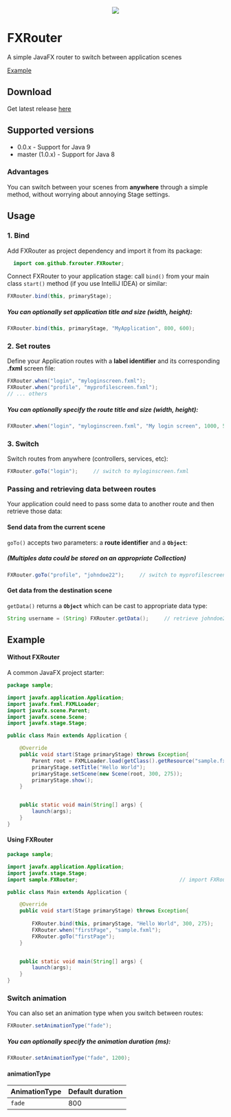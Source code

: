 <p align="center"><img src="https://github.com/Marcotrombino/FXRouter/blob/master/fxrouterlogo.png"></p>

# FXRouter
A simple JavaFX router to switch between application scenes

[Example](#example)

## Download
Get latest release [here](https://github.com/Marcotrombino/FXRouter/releases/latest)

## Supported versions
- 0.0.x - Support for Java 9
- master (1.0.x) - Support for Java 8
### Advantages
You can switch between your scenes from <b>anywhere</b> through a simple method, without worrying about annoying Stage settings.

## Usage
### 1. Bind
Add FXRouter as project dependency and import it from its package:
```java
  import com.github.fxrouter.FXRouter;
```
Connect FXRouter to your application stage: call `bind()` from your main class `start()` method (if you use IntelliJ IDEA) or similar:
```java
FXRouter.bind(this, primaryStage);
```
  ##### You can optionally set application title and size (width, height):
```java
FXRouter.bind(this, primaryStage, "MyApplication", 800, 600);
```
### 2. Set routes
Define your Application routes with a <b>label identifier</b> and its corresponding <b>.fxml</b> screen file:
```java
FXRouter.when("login", "myloginscreen.fxml");
FXRouter.when("profile", "myprofilescreen.fxml");
// ... others
```
##### You can optionally specify the route title and size (width, height):
```java
FXRouter.when("login", "myloginscreen.fxml", "My login screen", 1000, 500);
```
### 3. Switch
Switch routes from anywhere (controllers, services, etc):
```java
FXRouter.goTo("login");     // switch to myloginscreen.fxml
```


### Passing and retrieving data between routes
Your application could need to pass some data to another route and then retrieve those data:
#### Send data from the current scene
`goTo()` accepts two parameters: a <b>route identifier</b> and a <b>`Object`</b>:
##### (Multiples data could be stored on an appropriate Collection)
```java
FXRouter.goTo("profile", "johndoe22");     // switch to myprofilescreen.fxml passing an username
```
#### Get data from the destination scene
`getData()` returns a <b>`Object`</b> which can be cast to appropriate data type:
```java
String username = (String) FXRouter.getData();     // retrieve johndoe22
```

## Example
#### Without FXRouter
A common JavaFX project starter:
```java
package sample;

import javafx.application.Application;
import javafx.fxml.FXMLLoader;
import javafx.scene.Parent;
import javafx.scene.Scene;
import javafx.stage.Stage;

public class Main extends Application {

    @Override
    public void start(Stage primaryStage) throws Exception{
        Parent root = FXMLLoader.load(getClass().getResource("sample.fxml"));
        primaryStage.setTitle("Hello World");
        primaryStage.setScene(new Scene(root, 300, 275));
        primaryStage.show();
    }


    public static void main(String[] args) {
        launch(args);
    }
}
```

#### Using FXRouter 
```java
package sample;

import javafx.application.Application;
import javafx.stage.Stage;
import sample.FXRouter;                                 // import FXRouter

public class Main extends Application {

    @Override
    public void start(Stage primaryStage) throws Exception{
    
        FXRouter.bind(this, primaryStage, "Hello World", 300, 275);    // bind FXRouter
        FXRouter.when("firstPage", "sample.fxml");                     // set "firstPage" route
        FXRouter.goTo("firstPage");                                    // switch to "sample.fxml"
    }


    public static void main(String[] args) {
        launch(args);
    }
}
```

### Switch animation
You can also set an animation type when you switch between routes:
```java
FXRouter.setAnimationType("fade");
```
##### You can optionally specify the animation duration (ms):
```java
FXRouter.setAnimationType("fade", 1200);
```
#### animationType
| AnimationType  | Default duration |
| ------------- | ------------- |
| `fade` | 800  |
